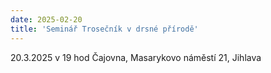 ```yaml
---
date: 2025-02-20
title: 'Seminář Trosečník v drsné přírodě'
---
```


20.3.2025 v 19 hod Čajovna, Masarykovo náměstí 21, Jihlava
